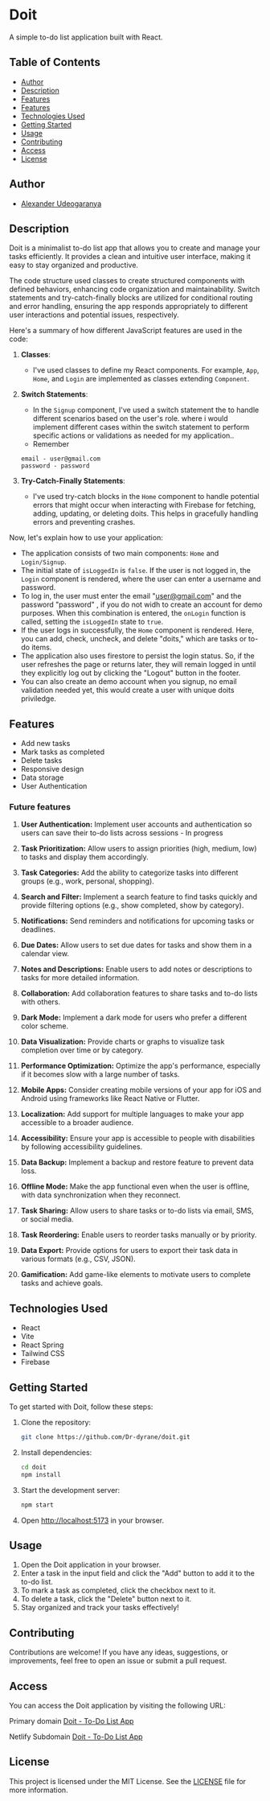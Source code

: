# Doit

A simple to-do list application built with React.

## Table of Contents

- [Author](#author)
- [Description](#description)
- [Features](#features)
- [Features](#features)
- [Technologies Used](#technologies-used)
- [Getting Started](#getting-started)
- [Usage](#usage)
- [Contributing](#contributing)
- [Access](#Access)
- [License](#license)

## Author

- [Alexander Udeogaranya](https://github.com/Dr-dyrane)

## Description

Doit is a minimalist to-do list app that allows you to create and manage your tasks efficiently. It provides a clean and intuitive user interface, making it easy to stay organized and productive.

The code structure used classes to create structured components with defined behaviors, enhancing code organization and maintainability. Switch statements and try-catch-finally blocks are utilized for conditional routing and error handling, ensuring the app responds appropriately to different user interactions and potential issues, respectively.

Here's a summary of how different JavaScript features are used in the code:

1. **Classes**:
   - I've used classes to define my React components. For example, `App`, `Home`, and `Login` are implemented as classes extending `Component`.

2. **Switch Statements**:
   - In the `Signup` component, I've used a switch statement the to handle different scenarios based on the user's role. where i would implement different cases within the switch statement to perform specific actions or validations as needed for my application..
   - Remember 
   ```
   email - user@gmail.com
   password - password
   ```

3. **Try-Catch-Finally Statements**:
   - I've used try-catch blocks in the `Home` component to handle potential errors that might occur when interacting with Firebase for fetching, adding, updating, or deleting doits. This helps in gracefully handling errors and preventing crashes.

Now, let's explain how to use your application:

- The application consists of two main components: `Home` and `Login/Signup`.
- The initial state of `isLoggedIn` is `false`. If the user is not logged in, the `Login` component is rendered, where the user can enter a username and password.
- To log in, the user must enter the email "user@gmail.com" and the password "password" , if you do not widh to create an account for demo purposes. When this combination is entered, the `onLogin` function is called, setting the `isLoggedIn` state to `true`.
- If the user logs in successfully, the `Home` component is rendered. Here, you can add, check, uncheck, and delete "doits," which are tasks or to-do items.
- The application also uses firestore to persist the login status. So, if the user refreshes the page or returns later, they will remain logged in until they explicitly log out by clicking the "Logout" button in the footer.
- You can also create an demo account when you signup, no email validation needed yet, this would create a user with unique doits priviledge.

## Features

- Add new tasks
- Mark tasks as completed
- Delete tasks
- Responsive design
- Data storage
- User Authentication

### Future features

1. **User Authentication:** Implement user accounts and authentication so users can save their to-do lists across sessions - In progress

2. **Task Prioritization:** Allow users to assign priorities (high, medium, low) to tasks and display them accordingly.

3. **Task Categories:** Add the ability to categorize tasks into different groups (e.g., work, personal, shopping).

4. **Search and Filter:** Implement a search feature to find tasks quickly and provide filtering options (e.g., show completed, show by category).

5. **Notifications:** Send reminders and notifications for upcoming tasks or deadlines.

6. **Due Dates:** Allow users to set due dates for tasks and show them in a calendar view.

7. **Notes and Descriptions:** Enable users to add notes or descriptions to tasks for more detailed information.

8. **Collaboration:** Add collaboration features to share tasks and to-do lists with others.

9. **Dark Mode:** Implement a dark mode for users who prefer a different color scheme.

10. **Data Visualization:** Provide charts or graphs to visualize task completion over time or by category.

11. **Performance Optimization:** Optimize the app's performance, especially if it becomes slow with a large number of tasks.

12. **Mobile Apps:** Consider creating mobile versions of your app for iOS and Android using frameworks like React Native or Flutter.

13. **Localization:** Add support for multiple languages to make your app accessible to a broader audience.

14. **Accessibility:** Ensure your app is accessible to people with disabilities by following accessibility guidelines.

15. **Data Backup:** Implement a backup and restore feature to prevent data loss.

16. **Offline Mode:** Make the app functional even when the user is offline, with data synchronization when they reconnect.

17. **Task Sharing:** Allow users to share tasks or to-do lists via email, SMS, or social media.

18. **Task Reordering:** Enable users to reorder tasks manually or by priority.

19. **Data Export:** Provide options for users to export their task data in various formats (e.g., CSV, JSON).

20. **Gamification:** Add game-like elements to motivate users to complete tasks and achieve goals.

## Technologies Used

- React
- Vite
- React Spring
- Tailwind CSS
- Firebase

## Getting Started

To get started with Doit, follow these steps:

1. Clone the repository:

   ```bash
   git clone https://github.com/Dr-dyrane/doit.git
   ```

2. Install dependencies:

   ```bash
   cd doit
   npm install
   ```

3. Start the development server:

   ```bash
   npm start
   ```

4. Open [http://localhost:5173](http://localhost:5173) in your browser.

## Usage

1. Open the Doit application in your browser.
2. Enter a task in the input field and click the "Add" button to add it to the to-do list.
3. To mark a task as completed, click the checkbox next to it.
4. To delete a task, click the "Delete" button next to it.
5. Stay organized and track your tasks effectively!

## Contributing

Contributions are welcome! If you have any ideas, suggestions, or improvements, feel free to open an issue or submit a pull request.

## Access

You can access the Doit application by visiting the following URL:

Primary domain
[Doit - To-Do List App](https://doit.dr-dyrane.tech)

Netlify Subdomain
[Doit - To-Do List App](https://doit-by-dyrane.netlify.app)

## License

This project is licensed under the MIT License. See the [LICENSE](LICENSE) file for more information.
